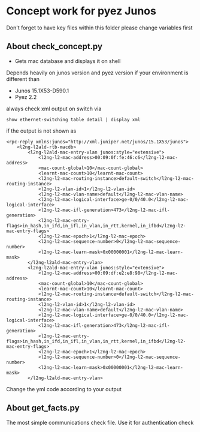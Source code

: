 # Concept work for pyez Junos
Don't forget to have key files within this folder
please change variables first
## About check_concept.py
- Gets mac database and displays it on shell 

Depends heavily on junos version and pyez version if your environment is different than
- Junos 15.1X53-D590.1
- Pyez 2.2

always check xml output on switch via 

    show ethernet-switching table detail | display xml
if the output is not shown as

    <rpc-reply xmlns:junos="http://xml.juniper.net/junos/15.1X53/junos">
        <l2ng-l2ald-rtb-macdb>
            <l2ng-l2ald-mac-entry-vlan junos:style="extensive">
                <l2ng-l2-mac-address>00:09:0f:fe:46:c6</l2ng-l2-mac-address>
                <mac-count-global>10</mac-count-global>
                <learnt-mac-count>10</learnt-mac-count>
                <l2ng-l2-mac-routing-instance>default-switch</l2ng-l2-mac-routing-instance>
                <l2ng-l2-vlan-id>1</l2ng-l2-vlan-id>
                <l2ng-l2-mac-vlan-name>default</l2ng-l2-mac-vlan-name>
                <l2ng-l2-mac-logical-interface>ge-0/0/40.0</l2ng-l2-mac-logical-interface>
                <l2ng-l2-mac-ifl-generation>473</l2ng-l2-mac-ifl-generation>
                <l2ng-l2-mac-entry-flags>in_hash,in_ifd,in_ifl,in_vlan,in_rtt,kernel,in_ifbd</l2ng-l2-mac-entry-flags>
                <l2ng-l2-mac-epoch>1</l2ng-l2-mac-epoch>
                <l2ng-l2-mac-sequence-number>0</l2ng-l2-mac-sequence-number>
                <l2ng-l2-mac-learn-mask>0x00000001</l2ng-l2-mac-learn-mask>
            </l2ng-l2ald-mac-entry-vlan>
            <l2ng-l2ald-mac-entry-vlan junos:style="extensive">
                <l2ng-l2-mac-address>00:09:df:e2:e8:98</l2ng-l2-mac-address>
                <mac-count-global>10</mac-count-global>
                <learnt-mac-count>10</learnt-mac-count>
                <l2ng-l2-mac-routing-instance>default-switch</l2ng-l2-mac-routing-instance>
                <l2ng-l2-vlan-id>1</l2ng-l2-vlan-id>
                <l2ng-l2-mac-vlan-name>default</l2ng-l2-mac-vlan-name>
                <l2ng-l2-mac-logical-interface>ge-0/0/40.0</l2ng-l2-mac-logical-interface>
                <l2ng-l2-mac-ifl-generation>473</l2ng-l2-mac-ifl-generation>
                <l2ng-l2-mac-entry-flags>in_hash,in_ifd,in_ifl,in_vlan,in_rtt,kernel,in_ifbd</l2ng-l2-mac-entry-flags>
                <l2ng-l2-mac-epoch>1</l2ng-l2-mac-epoch>
                <l2ng-l2-mac-sequence-number>0</l2ng-l2-mac-sequence-number>
                <l2ng-l2-mac-learn-mask>0x00000001</l2ng-l2-mac-learn-mask>
            </l2ng-l2ald-mac-entry-vlan>
Change the yml code according to your output 

## About get_facts.py
The most simple communications check file. Use it for authentication check